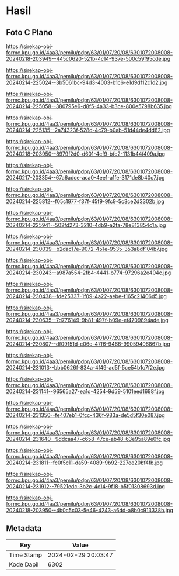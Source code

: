 # Hasil

## Foto C Plano

https://sirekap-obj-formc.kpu.go.id/4aa3/pemilu/pdpr/63/01/07/20/08/6301072008008-20240218-203949--445c0620-521b-4c14-937e-500c59f95cde.jpg

https://sirekap-obj-formc.kpu.go.id/4aa3/pemilu/pdpr/63/01/07/20/08/6301072008008-20240214-225024--3b5061bc-94d3-4003-b1c6-e1d9df12c1d2.jpg

https://sirekap-obj-formc.kpu.go.id/4aa3/pemilu/pdpr/63/01/07/20/08/6301072008008-20240214-225058--380795e6-d8f5-4a33-b3ce-800e5798b635.jpg

https://sirekap-obj-formc.kpu.go.id/4aa3/pemilu/pdpr/63/01/07/20/08/6301072008008-20240214-225135--2a74323f-528d-4c79-b0ab-51d44de4dd82.jpg

https://sirekap-obj-formc.kpu.go.id/4aa3/pemilu/pdpr/63/01/07/20/08/6301072008008-20240218-203950--8979f2d0-d601-4cf9-bfc2-1131b44f409a.jpg

https://sirekap-obj-formc.kpu.go.id/4aa3/pemilu/pdpr/63/01/07/20/08/6301072008008-20240217-203354--67a6adce-aca0-4ee1-a1fe-3171de8b40c7.jpg

https://sirekap-obj-formc.kpu.go.id/4aa3/pemilu/pdpr/63/01/07/20/08/6301072008008-20240214-225812--f05c1977-f37f-45f9-9fc9-5c3ce2d3302b.jpg

https://sirekap-obj-formc.kpu.go.id/4aa3/pemilu/pdpr/63/01/07/20/08/6301072008008-20240214-225941--502fd273-3210-4db9-a2fa-78e813854c1a.jpg

https://sirekap-obj-formc.kpu.go.id/4aa3/pemilu/pdpr/63/01/07/20/08/6301072008008-20240214-230039--b2dac17e-9072-451e-9535-353a8df104b7.jpg

https://sirekap-obj-formc.kpu.go.id/4aa3/pemilu/pdpr/63/01/07/20/08/6301072008008-20240214-230243--a987a554-2fb4-4441-b774-97296a2e404c.jpg

https://sirekap-obj-formc.kpu.go.id/4aa3/pemilu/pdpr/63/01/07/20/08/6301072008008-20240214-230438--fde25337-1f09-4a22-aebe-f165c21406d5.jpg

https://sirekap-obj-formc.kpu.go.id/4aa3/pemilu/pdpr/63/01/07/20/08/6301072008008-20240214-230635--7d776149-9b81-497f-b09e-ef4709894ade.jpg

https://sirekap-obj-formc.kpu.go.id/4aa3/pemilu/pdpr/63/01/07/20/08/6301072008008-20240214-230807--df09151d-c06e-47f6-9466-99059406867b.jpg

https://sirekap-obj-formc.kpu.go.id/4aa3/pemilu/pdpr/63/01/07/20/08/6301072008008-20240214-231013--bbb0626f-834a-4f49-ad5f-5ce54b1c7f2e.jpg

https://sirekap-obj-formc.kpu.go.id/4aa3/pemilu/pdpr/63/01/07/20/08/6301072008008-20240214-231141--96565a27-ea1d-4254-9d59-5101eed1698f.jpg

https://sirekap-obj-formc.kpu.go.id/4aa3/pemilu/pdpr/63/01/07/20/08/6301072008008-20240214-231350--fe407eb1-0fcc-436f-983a-de5d5f30e087.jpg

https://sirekap-obj-formc.kpu.go.id/4aa3/pemilu/pdpr/63/01/07/20/08/6301072008008-20240214-231640--9ddcaa47-c658-47ce-ab48-63e95a89e0fc.jpg

https://sirekap-obj-formc.kpu.go.id/4aa3/pemilu/pdpr/63/01/07/20/08/6301072008008-20240214-231811--fc0f5c11-da59-4089-9b92-227ee20bf4fb.jpg

https://sirekap-obj-formc.kpu.go.id/4aa3/pemilu/pdpr/63/01/07/20/08/6301072008008-20240214-231912--79521edc-3b2c-4c14-9f18-b5f01308693d.jpg

https://sirekap-obj-formc.kpu.go.id/4aa3/pemilu/pdpr/63/01/07/20/08/6301072008008-20240218-203950--4b0c5c03-5e46-4243-a6dd-a8b0c913338b.jpg


## Metadata

| Key        | Value               |
| ---------- | ------------------- |
| Time Stamp | 2024-02-29 20:03:47 |
| Kode Dapil | 6302                |



